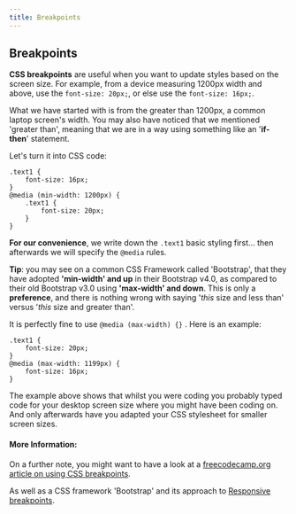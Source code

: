 ```yaml
---
title: Breakpoints
---
```

## Breakpoints

**CSS breakpoints** are useful when you want to update styles based on the screen size. For example, from a device measuring 1200px width and above, use the `font-size: 20px;`, or else use the `font-size: 16px;`.

What we have started with is from the greater than 1200px, a common laptop screen's width. You may also have noticed that we mentioned 'greater than', meaning that we are in a way using something like an '**if-then**' statement.

Let's turn it into CSS code: 

```
.text1 {
    font-size: 16px;
}
@media (min-width: 1200px) {
    .text1 {
        font-size: 20px;
    }
}
```

**For our convenience**, we write down the `.text1` basic styling first... then afterwards we will specify the `@media` rules.

**Tip**: you may see on a common CSS Framework called 'Bootstrap', that they have adopted **'min-width' and up** in their Bootstrap v4.0, as compared to their old Bootstrap v3.0 using **'max-width' and down**.
This is only a **preference**, and there is nothing wrong with saying '*this* size and less than' versus '*this* size and greater than'.

It is perfectly fine to use `@media (max-width) {}` . Here is an example: 

```
.text1 {
    font-size: 20px;
}
@media (max-width: 1199px) {
    font-size: 16px;
}
```

The example above shows that whilst you were coding you probably typed code for your desktop screen size where you might have been coding on. And only afterwards have you adapted your CSS stylesheet for smaller screen sizes.

#### More Information:
On a further note, you might want to have a look at a [freecodecamp.org article on using CSS breakpoints](https://medium.freecodecamp.org/the-100-correct-way-to-do-css-breakpoints-88d6a5ba1862).

As well as a CSS framework 'Bootstrap' and its approach to [Responsive breakpoints](https://getbootstrap.com/docs/4.1/layout/overview/#responsive-breakpoints).
